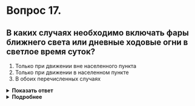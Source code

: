 # Вопрос 17.

## В каких случаях необходимо включать фары ближнего света или дневные ходовые огни в светлое время суток?

1. Только при движении вне населенного пункта
2. Только при движении в населенном пункте
3. В обоих перечисленных случаях

<details>
<summary><b>Показать ответ</b></summary>
Правильный ответ: 3
</details>
<details>
<summary><b>Подробнее</b></summary>
Фары ближнего света или дневные ходовые огни в светлое время суток должны быть включены в обоих перечисленных случаях.
(Пункт 19.5 ПДД)
</details>
